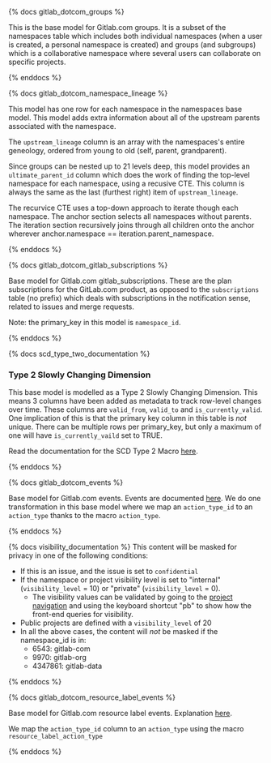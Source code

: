 {% docs gitlab_dotcom_groups %}

This is the base model for Gitlab.com groups. It is a subset of the namespaces table which includes both individual namespaces (when a user is created, a personal namespace is created) and groups (and subgroups) which is a collaborative namespace where several users can collaborate on specific projects.

{% enddocs %}


{% docs gitlab_dotcom_namespace_lineage %}

This model has one row for each namespace in the namespaces base model. This model adds extra information about all of the upstream parents associated with the namespace.  

The `upstream_lineage` column is an array with the namespaces's entire geneology, ordered from young to old (self, parent, grandparent).  

Since groups can be nested up to 21 levels deep, this model provides an `ultimate_parent_id` column which does the work of finding the top-level namespace for each namespace, using a recusive CTE.  This column is always the same as the last (furthest right) item of `upstream_lineage`.  

The recurvice CTE uses a top-down approach to iterate though each namespace. The anchor section selects all namespaces without parents. The iteration section recursively joins through all children onto the anchor wherever anchor.namespace == iteration.parent_namespace.  

{% enddocs %}


{% docs gitlab_dotcom_gitlab_subscriptions %}

Base model for Gitlab.com gitlab_subscriptions. These are the plan subscriptions for the GitLab.com product, as opposed to the `subscriptions` table (no prefix) which deals with subscriptions in the notification sense, related to issues and merge requests.

Note: the primary_key in this model is `namespace_id`.

{% enddocs %}


{% docs scd_type_two_documentation %}
<br/>
### Type 2 Slowly Changing Dimension
This base model is modelled as a Type 2 Slowly Changing Dimension. This means 3 columns have been added as metadata to track row-level changes over time. These columns are `valid_from`, `valid_to` and `is_currently_valid`. One implication of this is that the primary key column in this table is *not* unique. There can be multiple rows per primary_key, but only a maximum of one will have `is_currently_vaild` set to TRUE. 

Read the documentation for the SCD Type 2 Macro [here](https://gitlab.com/gitlab-data/analytics/blob/master/transform/snowflake-dbt/macros/README.md#scd_type_2).

{% enddocs %}


{% docs gitlab_dotcom_events %}

Base model for Gitlab.com events. Events are documented [here](https://docs.gitlab.com/ee/api/events.html).
We do one transformation in this base model where we map an `action_type_id` to an `action_type` thanks to the macro `action_type`.

{% enddocs %}


{% docs visibility_documentation %}
This content will be masked for privacy in one of the following conditions:
 * If this is an issue, and the issue is set to `confidential`
 * If the namespace or project visibility level is set to "internal" (`visibility_level` = 10) or "private" (`visibility_level` = 0).
    * The visibility values can be validated by going to the [project navigation](https://gitlab.com/explore) and using the keyboard shortcut "pb" to show how the front-end queries for visibility.
 * Public projects are defined with a `visibility_level` of 20   
 * In all the above cases,  the content will *not* be masked if the namespace_id is in:
   * 6543: gitlab-com
   * 9970: gitlab-org
   * 4347861: gitlab-data  

{% enddocs %}

{% docs gitlab_dotcom_resource_label_events %}

Base model for Gitlab.com resource label events. Explanation [here](https://docs.gitlab.com/ee/api/resource_label_events.html). 

We map the `action_type_id` column to an `action_type` using the macro `resource_label_action_type`

{% enddocs %}
